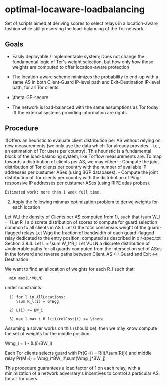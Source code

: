 # optimal-locaware-loadbalancing

Set of scripts aimed at deriving scores to select relays in a
location-aware fashion while still preserving the load-balancing of the
Tor network.

## Goals

  - Easily deployable / implementable system; Does not change the
    fundamental logic of Tor's weight selection, but how only *how*
    those weights are computed to offer location-aware protection

  - The location-aware scheme minimizes the probability to end-up with a
    same AS in both Client-Guard IP-level path and Exit-Destination
    IP-level path, for all Tor clients.

  - \theta-GP-secure

  - The network is load-balanced with the same assumptions as Tor today:
    iff the external systems providing information are rights.

## Procedure

  1)Offers an heuristic to evaluate client distribution per AS without
    relying on new measurements (we only use the data which Tor already
    provides - i.e., an estimation of Tor users per country). This heuristic
    is a fundamental block of the load-balancing system, like Torflow
    measurements are.
    To map towards a distribution of clients per AS, we may either:
      - Compute the joint distribution of Tor clients per country with
        the number of available IP addresses per custumer ASes (using
        BGP databases).
      - Compute the joint distribution of Tor clients per country with
        the distribution of Ping-responsive IP addresses per custumer
        ASes (using RIPE atlas probes).

    Estimated work: more than 1 week full time.

  2) Apply the following minmax optimization problem to derive weights for each
     location  

   Let W_l the density of Clients per AS computed from 1), such that
   \sum W_l = 1
   Let R_l a discrete distribution of scores to compute for guard selection
   common to all clients in AS l.
   Let G the total consensus weight of the guard-flagged relays
   Let Wgg the fraction of bandwidth of each guard-flagged relay
   dedicated to the entry position, computed as described in
   dir-spec.txt Section 3.8.4.
   Let L = \sum W_l\*R_l
   Let VULN a discrete distribution of #vulnerable paths for all guards
   computed from the intersection set of ASes in the forward and reverse
   paths between Client_AS <-> Guard and Exit <-> Destination

   We want to find an allocation of weights for each R_l such that:

      min max(L*VULN)
   
   under constraints:

      1) for l in AllLocations:
         \sum R_l(i) = G*Wgg
      
      2) L(i) <= BW_i

      3) max_l max_i R_l(i)/relCost(i) <= \theta
  
  Assuming a solver works on this (should be); then we may know compute
the set of weights for the middle position:

  Wmg_i = 1 - (L(i)/BW_i)

  Each Tor clients selects guard with Pr(G=i) = R(i)/\sum(R(j)) and
middle relay Pr(M=i) = Wmg_i\*BW_i/\sum(Wmg_j\*BW_j)

  This procedure guarantees a load factor of 1 on each relay, with a
minimization of a network adversary's incentives to control a particular
AS, for all Tor users.
